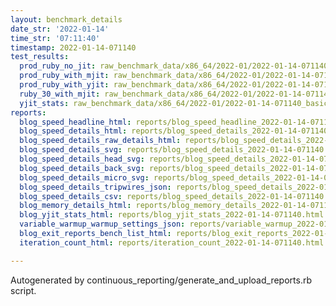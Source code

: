 ```yaml
---
layout: benchmark_details
date_str: '2022-01-14'
time_str: '07:11:40'
timestamp: 2022-01-14-071140
test_results:
  prod_ruby_no_jit: raw_benchmark_data/x86_64/2022-01/2022-01-14-071140_basic_benchmark_prod_ruby_no_jit.json
  prod_ruby_with_mjit: raw_benchmark_data/x86_64/2022-01/2022-01-14-071140_basic_benchmark_prod_ruby_with_mjit.json
  prod_ruby_with_yjit: raw_benchmark_data/x86_64/2022-01/2022-01-14-071140_basic_benchmark_prod_ruby_with_yjit.json
  ruby_30_with_mjit: raw_benchmark_data/x86_64/2022-01/2022-01-14-071140_basic_benchmark_ruby_30_with_mjit.json
  yjit_stats: raw_benchmark_data/x86_64/2022-01/2022-01-14-071140_basic_benchmark_yjit_stats.json
reports:
  blog_speed_headline_html: reports/blog_speed_headline_2022-01-14-071140.html
  blog_speed_details_html: reports/blog_speed_details_2022-01-14-071140.html
  blog_speed_details_raw_details_html: reports/blog_speed_details_2022-01-14-071140.raw_details.html
  blog_speed_details_svg: reports/blog_speed_details_2022-01-14-071140.svg
  blog_speed_details_head_svg: reports/blog_speed_details_2022-01-14-071140.head.svg
  blog_speed_details_back_svg: reports/blog_speed_details_2022-01-14-071140.back.svg
  blog_speed_details_micro_svg: reports/blog_speed_details_2022-01-14-071140.micro.svg
  blog_speed_details_tripwires_json: reports/blog_speed_details_2022-01-14-071140.tripwires.json
  blog_speed_details_csv: reports/blog_speed_details_2022-01-14-071140.csv
  blog_memory_details_html: reports/blog_memory_details_2022-01-14-071140.html
  blog_yjit_stats_html: reports/blog_yjit_stats_2022-01-14-071140.html
  variable_warmup_warmup_settings_json: reports/variable_warmup_2022-01-14-071140.warmup_settings.json
  blog_exit_reports_bench_list_html: reports/blog_exit_reports_2022-01-14-071140.bench_list.html
  iteration_count_html: reports/iteration_count_2022-01-14-071140.html

---
```

Autogenerated by continuous_reporting/generate_and_upload_reports.rb script.
